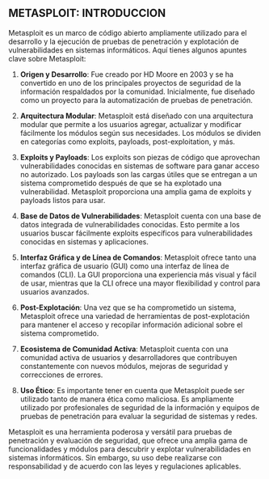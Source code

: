 ## METASPLOIT: INTRODUCCION

Metasploit es un marco de código abierto ampliamente utilizado para el desarrollo y la ejecución de pruebas de penetración y explotación de vulnerabilidades en sistemas informáticos. Aquí tienes algunos apuntes clave sobre Metasploit:

1. **Origen y Desarrollo**: Fue creado por HD Moore en 2003 y se ha convertido en uno de los principales proyectos de seguridad de la información respaldados por la comunidad. Inicialmente, fue diseñado como un proyecto para la automatización de pruebas de penetración.
    
2. **Arquitectura Modular**: Metasploit está diseñado con una arquitectura modular que permite a los usuarios agregar, actualizar y modificar fácilmente los módulos según sus necesidades. Los módulos se dividen en categorías como exploits, payloads, post-exploitation, y más.
    
3. **Exploits y Payloads**: Los exploits son piezas de código que aprovechan vulnerabilidades conocidas en sistemas de software para ganar acceso no autorizado. Los payloads son las cargas útiles que se entregan a un sistema comprometido después de que se ha explotado una vulnerabilidad. Metasploit proporciona una amplia gama de exploits y payloads listos para usar.
    
4. **Base de Datos de Vulnerabilidades**: Metasploit cuenta con una base de datos integrada de vulnerabilidades conocidas. Esto permite a los usuarios buscar fácilmente exploits específicos para vulnerabilidades conocidas en sistemas y aplicaciones.
    
5. **Interfaz Gráfica y de Línea de Comandos**: Metasploit ofrece tanto una interfaz gráfica de usuario (GUI) como una interfaz de línea de comandos (CLI). La GUI proporciona una experiencia más visual y fácil de usar, mientras que la CLI ofrece una mayor flexibilidad y control para usuarios avanzados.
    
6. **Post-Explotación**: Una vez que se ha comprometido un sistema, Metasploit ofrece una variedad de herramientas de post-explotación para mantener el acceso y recopilar información adicional sobre el sistema comprometido.
    
7. **Ecosistema de Comunidad Activa**: Metasploit cuenta con una comunidad activa de usuarios y desarrolladores que contribuyen constantemente con nuevos módulos, mejoras de seguridad y correcciones de errores.
    
8. **Uso Ético**: Es importante tener en cuenta que Metasploit puede ser utilizado tanto de manera ética como maliciosa. Es ampliamente utilizado por profesionales de seguridad de la información y equipos de pruebas de penetración para evaluar la seguridad de sistemas y redes.
    

Metasploit es una herramienta poderosa y versátil para pruebas de penetración y evaluación de seguridad, que ofrece una amplia gama de funcionalidades y módulos para descubrir y explotar vulnerabilidades en sistemas informáticos. Sin embargo, su uso debe realizarse con responsabilidad y de acuerdo con las leyes y regulaciones aplicables.